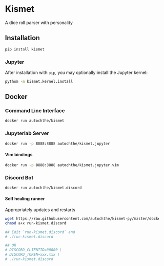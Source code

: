 # Kismet
A dice roll parser with personality

## Installation
```bash
pip install kismet
```

### Jupyter
After installation with `pip`, you may optionally install the Jupyter kernel:
```bash
pythom -m kismet.kernel.install
```

## Docker

### Command Line Interface
```bash
docker run autochthe/kismet
```

### Jupyterlab Server
```bash
docker run -p 8888:8888 autochthe/kismet.jupyter
```
#### Vim bindings
```bash
docker run -p 8888:8888 autochthe/kismet.jupyter.vim
```

### Discord Bot
```bash
docker run autochthe/kismet.discord
```
#### Self healing runner
Appropriately updates and restarts
```bash
wget https://raw.githubusercontent.com/autochthe/kismet-py/master/docker/run-kismet.discord
chmod a+x run-kismet.discord

## Edit `run-kismet.discord` and
# ./run-kismet.discord

## OR
# DISCORD_CLIENTID=00000 \
# DISCORD_TOKEN=xxx.xxx \
# ./run-kismet.discord
```
